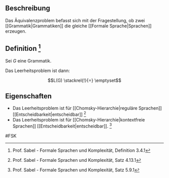 ## Beschreibung

Das Äquivalenzproblem befasst sich mit der Fragestellung, ob zwei [[Grammatik|Grammatiken]] die gleiche [[Formale Sprache|Sprachen]] erzeugen.

## Definition [^1]

Sei $G$ eine Grammatik.

Das Leerheitsproblem ist dann:

$$L(G) \stackrel{!}{=} \emptyset$$

## Eigenschaften
- Das Leerheitsproblem ist für [[Chomsky-Hierarchie|reguläre Sprachen]] [[Entscheidbarkeit|entscheidbar]] [^2] 
- Das Leerheitsproblem ist für [[Chomsky-Hierarchie|kontextfreie Sprachen]] [[Entscheidbarkeit|entscheidbar]]. [^3]

#FSK 

[^1]: Prof. Sabel - Formale Sprachen und Komplexität, Definition 3.4.1
[^2]: Prof. Sabel - Formale Sprachen und Komplexität, Satz 4.13.1
[^3]: Prof. Sabel - Formale Sprachen und Komplexität, Satz 5.9.1
